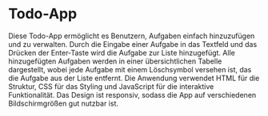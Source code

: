 # Todo-App

Diese Todo-App ermöglicht es Benutzern, Aufgaben einfach hinzuzufügen und zu verwalten. Durch die Eingabe einer Aufgabe in das Textfeld und das Drücken der Enter-Taste wird die Aufgabe zur Liste hinzugefügt. Alle hinzugefügten Aufgaben werden in einer übersichtlichen Tabelle dargestellt, wobei jede Aufgabe mit einem Löschsymbol versehen ist, das die Aufgabe aus der Liste entfernt. Die Anwendung verwendet HTML für die Struktur, CSS für das Styling und JavaScript für die interaktive Funktionalität. Das Design ist responsiv, sodass die App auf verschiedenen Bildschirmgrößen gut nutzbar ist.
